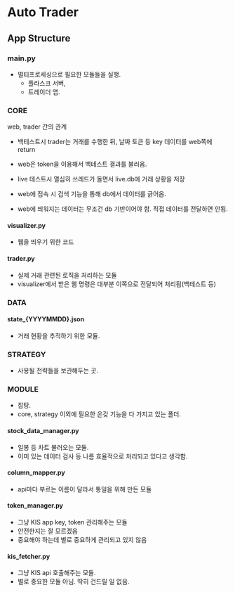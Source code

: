 # Auto Trader

## App Structure
### main.py
- 멀티프로세싱으로 필요한 모듈들을 실행.
    - 플라스크 서버,
    - 트레이더 앱.

### CORE
web, trader 간의 관계
- 백테스트시 trader는 거래를 수행한 뒤, 날짜 토큰 등 key 데이터를 web쪽에 return
- web은 token을 이용해서 백테스트 결과를 불러옴.

- live 테스트시 열심히 쓰레드가 돌면서 live.db에 거래 상황을 저장
- web에 접속 시 검색 기능을 통해 db에서 데이터를 긁어옴.
- web에 띄워지는 데이터는 무조건 db 기반이어야 함. 직접 데이터를 전달하면 안됨.

#### visualizer.py
- 웹을 띄우기 위한 코드

#### trader.py
- 실제 거래 관련된 로직을 처리하는 모듈
- visualizer에서 받은 웹 명령은 대부분 이쪽으로 전달되어 처리됨(백테스트 등)


### DATA
#### state_{YYYYMMDD}.json
- 거래 현황을 추적하기 위한 모듈.

### STRATEGY
- 사용될 전략들을 보관해두는 곳.

### MODULE
- 잡탕.
- core, strategy 이외에 필요한 온갖 기능을 다 가지고 있는 폴더.

#### stock_data_manager.py
- 일봉 등 차트 불러오는 모듈.
- 이미 있는 데이터 검사 등 나름 효율적으로 처리되고 있다고 생각함.

#### column_mapper.py
- api마다 부르는 이름이 달라서 통일을 위해 만든 모듈

#### token_manager.py
- 그냥 KIS app key, token 관리해주는 모듈
- 안전한지는 잘 모르겠음
- 중요해야 하는데 별로 중요하게 관리되고 있지 않음

#### kis_fetcher.py
- 그냥 KIS api 호출해주는 모듈.
- 별로 중요한 모듈 아님. 딱히 건드릴 일 없음.
